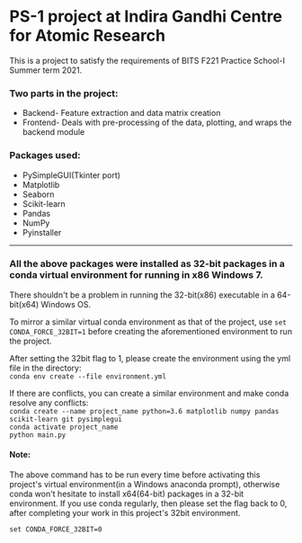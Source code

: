 ##
# **PS-1 project at Indira Gandhi Centre for Atomic Research** 

This is a project to satisfy the requirements of BITS F221 Practice School-I Summer term 2021.

### Two parts in the project:
* Backend- Feature extraction and data matrix creation
* Frontend- Deals with pre-processing of the data, plotting, and wraps the backend module


### Packages used:
* PySimpleGUI(Tkinter port)
* Matplotlib
* Seaborn
* Scikit-learn
* Pandas
* NumPy
* Pyinstaller
---
### **All the above packages were installed as 32-bit packages in a conda virtual environment for running in x86 Windows 7.**
There shouldn't be a problem in running the 32-bit(x86) executable in a 64-bit(x64) Windows OS.

To mirror a similar virtual conda environment as that of the project, use
`set CONDA_FORCE_32BIT=1` before creating the aforementioned environment to run the project.

After setting the 32bit flag to 1, please create the environment using the yml file in the directory:  
`conda env create --file environment.yml`  

If there are conflicts, you can create a similar environment and make conda resolve any conflicts:  
`conda create --name project_name python=3.6 matplotlib numpy pandas scikit-learn git pysimplegui`  
`conda activate project_name`  
`python main.py`  

#### **Note:** 
The above command has to be run every time before activating this project's virtual environment(in a Windows anaconda prompt), otherwise conda won't hesitate to install x64(64-bit) packages in a 32-bit environment. If you use conda regularly, then please set the flag back to 0, after completing your work in this project's 32bit environment.

`set CONDA_FORCE_32BIT=0`



